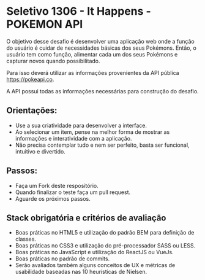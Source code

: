 # Seletivo 1306 - It Happens - POKEMON API

O objetivo desse desafio é desenvolver uma aplicação web onde a função do usuário é cuidar de necessidades básicas dos seus Pokémons.
Então, o usuário tem como função, alimentar cada um dos seus Pokémons e capturar novos quando possibilitado.

Para isso deverá utilizar as informações provenientes da API pública https://pokeapi.co.

A API possui todas as informações necessárias para construção do desafio.

## Orientações:

* Use a sua criatividade para desenvolver a interface.
* Ao selecionar um item, pense na melhor forma de mostrar as informações e interatividade com a aplicação.
* Não precisa contemplar tudo e nem ser perfeito, basta ser funcional, intuitivo e divertido.

## Passos:

* Faça um Fork deste respositório.
* Quando finalizar o teste faça um pull request.
* Aguarde os próximos passos.

## Stack obrigatória e critérios de avaliação

* Boas práticas no HTML5 e utilização do padrão BEM para definição de classes.
* Boas práticas no CSS3 e utilização do pré-processador SASS ou LESS.
* Boas práticas no JavaScript e utilização do ReactJS ou VueJs.
* Boas práticas no padrão de commits.
* Serão avaliados também alguns conceitos de UX e métricas de usabilidade baseadas nas 10 heurísticas de Nielsen.
